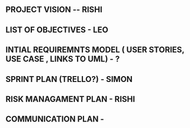 ## PROJECT VISION -- RISHI

## LIST OF OBJECTIVES - LEO

## INTIAL REQUIREMNTS MODEL  ( USER STORIES, USE CASE , LINKS TO UML) - ?

## SPRINT PLAN (TRELLO?) - SIMON

## RISK MANAGAMENT PLAN - RISHI

## COMMUNICATION PLAN - 

